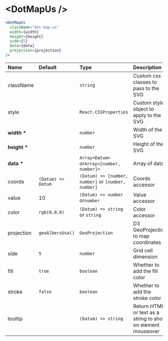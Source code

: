 # \<DotMapUs \/>

```jsx
<DotMapUs
  className="dot-map-us"
  width={width}
  height={height}
  side={5}
  data={data}
  projection={projection}
/>
```

| Name             | Default            | Type                                                | Description                                                  |
| :--------------- | :----------------- | :-------------------------------------------------- | :----------------------------------------------------------- |
| className        |                    | `string`                                            | Custom css classes to pass to the SVG                        |
| style            |                    | `React.CSSProperties`                               | Custom style object to apply to the SVG                      |
| <b>width \*</b>  |                    | `number`                                            | Width of the SVG                                             |
| <b>height \*</b> |                    | `number`                                            | Height of the SVG                                            |
| <b>data \*</b>   |                    | `Array<Datum>` or`Array<[number, number]>`          | Array of data                                                |
| coords           | `(Datum) => Datum` | `(Datum) => [number, number]` or `[number, number]` | Coords accessor                                              |
| value            | 10                 | `(Datum) => number` or`number`                      | Value accessor                                               |
| color            | `rgb(0,0,0)`       | `(Datum) => string` or `string`                     | Color accessor                                               |
| projection       | `geoAlbersUsa()`   | `GeoProjection`                                     | D3 GeoProjection to map coordinates                          |
| side             | `5`                | `number`                                            | Grid cell dimension                                          |
| fill             | `true`             | `boolean`                                           | Whether to add the fill color                                |
| stroke           | `false`            | `boolean`                                           | Whether to add the stroke color                              |
| tooltip          |                    | `(Datum) => string`                                 | Return HTML or text as a string to show on element mouseover |
